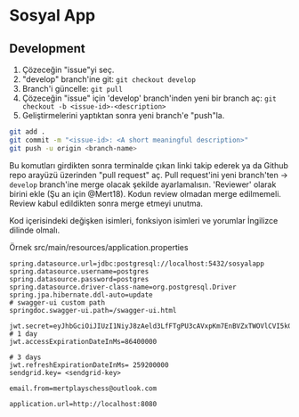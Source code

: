 # Sosyal App

## Development
1. Çözeceğin "issue"yi seç.
2. "develop" branch'ine git: `git checkout develop`
3. Branch'i güncelle: `git pull`
4. Çözeceğin "issue" için 'develop' branch'inden yeni bir branch aç:  `git checkout -b <issue-id>-<description>`
5. Geliştirmelerini yaptıktan sonra yeni branch'e "push"la.
```bash
git add .
git commit -m "<issue-id>: <A short meaningful description>"
git push -u origin <branch-name>
```
Bu komutları girdikten sonra terminalde çıkan linki takip ederek ya da Github repo arayüzü üzerinden "pull request" aç.
Pull request'ini yeni branch'ten -> `develop` branch'ine merge olacak şekilde ayarlamalısın.
'Reviewer' olarak birini ekle (Şu an için @Mert18). Kodun review olmadan merge edilmemeli.
Review kabul edildikten sonra merge etmeyi unutma.

Kod içerisindeki değişken isimleri, fonksiyon isimleri ve yorumlar İngilizce dilinde olmalı.

Örnek src/main/resources/application.properties
```
spring.datasource.url=jdbc:postgresql://localhost:5432/sosyalapp
spring.datasource.username=postgres
spring.datasource.password=postgres
spring.datasource.driver-class-name=org.postgresql.Driver
spring.jpa.hibernate.ddl-auto=update
# swagger-ui custom path
springdoc.swagger-ui.path=/swagger-ui.html

jwt.secret=eyJhbGciOiJIUzI1NiyJ8zAeld3LfFTgPU3cAVxpKm7EnBVZxTWOVlCVI5kGg
# 1 day
jwt.accessExpirationDateInMs=86400000

# 3 days
jwt.refreshExpirationDateInMs= 259200000
sendgrid.key= <sendgrid-key>

email.from=mertplayschess@outlook.com

application.url=http://localhost:8080
``` 
